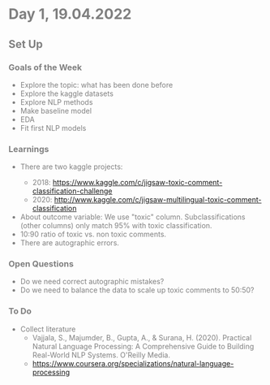<span style="color:grey">

# Day 1, 19.04.2022

## Set Up

### Goals of the Week
* Explore the topic: what has been done before
* Explore the kaggle datasets
* Explore NLP methods
* Make baseline model
* EDA
* Fit first NLP models

### Learnings
* <span style="color:grey"> There are two kaggle projects:
    * 2018: https://www.kaggle.com/c/jigsaw-toxic-comment-classification-challenge
    * 2020: http://www.kaggle.com/c/jigsaw-multilingual-toxic-comment-classification
* About outcome variable: We use "toxic" column. Subclassifications (other columns) only match 95% with toxic classification.
* 10:90 ratio of toxic vs. non toxic comments.
* There are autographic errors.

### Open Questions
* <span style="color:grey"> Do we need correct autographic mistakes?
* Do we need to balance the data to scale up toxic comments to 50:50?

### To Do
* Collect literature
    * Vajjala, S., Majumder, B., Gupta, A., & Surana, H. (2020). Practical Natural Language Processing: A Comprehensive Guide to Building Real-World NLP Systems. O'Reilly Media.
    * https://www.coursera.org/specializations/natural-language-processing


